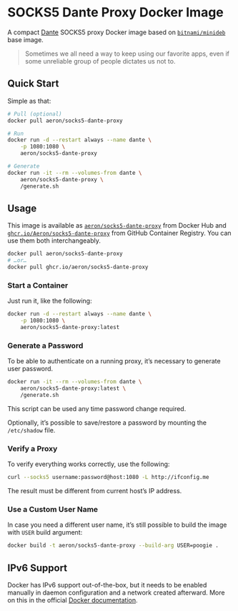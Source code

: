 # SOCKS5 Dante Proxy Docker Image

A compact [Dante](https://www.inet.no/dante/) SOCKS5 proxy Docker image based on
[`bitnami/minideb`](https://hub.docker.com/r/bitnami/minideb) base image.

> Sometimes we all need a way to keep using our favorite apps, even if some unreliable
> group of people dictates us not to.

## Quick Start

Simple as that:

```sh
# Pull (optional)
docker pull aeron/socks5-dante-proxy

# Run
docker run -d --restart always --name dante \
    -p 1080:1080 \
    aeron/socks5-dante-proxy

# Generate
docker run -it --rm --volumes-from dante \
    aeron/socks5-dante-proxy \
    /generate.sh
```

## Usage

This image is available as
[`aeron/socks5-dante-proxy`](https://hub.docker.com/r/aeron/socks5-dante-proxy)
from Docker Hub and
[`ghcr.io/Aeron/socks5-dante-proxy`](https://github.com/Aeron/socks5-dante-proxy/pkgs/container/socks5-dante-proxy)
from GitHub Container Registry. You can use them both interchangeably.

```sh
docker pull aeron/socks5-dante-proxy
# …or…
docker pull ghcr.io/aeron/socks5-dante-proxy
```

### Start a Container

Just run it, like the following:

```sh
docker run -d --restart always --name dante \
    -p 1080:1080 \
    aeron/socks5-dante-proxy:latest
```

### Generate a Password

To be able to authenticate on a running proxy, it’s necessary to generate user password.

```sh
docker run -it --rm --volumes-from dante \
    aeron/socks5-dante-proxy:latest \
    /generate.sh
```

This script can be used any time password change required.

Optionally, it’s possible to save/restore a password by mounting the `/etc/shadow` file.

### Verify a Proxy

To verify everything works correctly, use the following:

```sh
curl --socks5 username:password@host:1080 -L http://ifconfig.me
```

The result must be different from current host’s IP address.

### Use a Custom User Name

In case you need a different user name, it’s still possible to build the image with
`USER` build argument:

```sh
docker build -t aeron/socks5-dante-proxy --build-arg USER=poogie .
```

## IPv6 Support

Docker has IPv6 support out-of-the-box, but it needs to be enabled manually in daemon
configuration and a network created afterward. More on this in the official
[Docker documentation](https://docs.docker.com/config/daemon/ipv6/).
